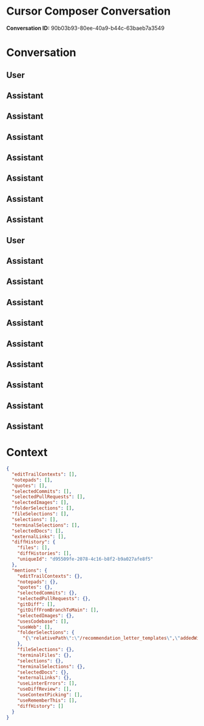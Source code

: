 # Cursor Composer Conversation

**Conversation ID:** 90b03b93-80ee-40a9-b44c-63baeb7a3549

# Conversation

## User



## Assistant



## Assistant



## Assistant



## Assistant



## Assistant



## Assistant



## Assistant



## User



## Assistant



## Assistant



## Assistant



## Assistant



## Assistant



## Assistant



## Assistant



## Assistant



## Assistant



# Context

```json
{
  "editTrailContexts": [],
  "notepads": [],
  "quotes": [],
  "selectedCommits": [],
  "selectedPullRequests": [],
  "selectedImages": [],
  "folderSelections": [],
  "fileSelections": [],
  "selections": [],
  "terminalSelections": [],
  "selectedDocs": [],
  "externalLinks": [],
  "diffHistory": {
    "files": [],
    "diffHistories": [],
    "uniqueId": "d95509fe-2078-4c16-b8f2-b9a027afe8f5"
  },
  "mentions": {
    "editTrailContexts": {},
    "notepads": {},
    "quotes": {},
    "selectedCommits": {},
    "selectedPullRequests": {},
    "gitDiff": [],
    "gitDiffFromBranchToMain": [],
    "selectedImages": {},
    "usesCodebase": [],
    "useWeb": [],
    "folderSelections": {
      "{\"relativePath\":\"/recommendation_letter_templates\",\"addedWithoutMention\":false}": []
    },
    "fileSelections": {},
    "terminalFiles": {},
    "selections": {},
    "terminalSelections": {},
    "selectedDocs": {},
    "externalLinks": {},
    "useLinterErrors": [],
    "useDiffReview": [],
    "useContextPicking": [],
    "useRememberThis": [],
    "diffHistory": []
  }
}
```

